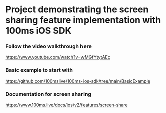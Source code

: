 # Project demonstrating the screen sharing feature implementation with 100ms iOS SDK

### Follow the video walkthrough here
https://www.youtube.com/watch?v=wMGfYtytAEc

### Basic example to start with
https://github.com/100mslive/100ms-ios-sdk/tree/main/BasicExample

### Documentation for screen sharing
https://www.100ms.live/docs/ios/v2/features/screen-share
